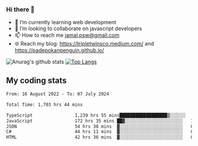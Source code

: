 ### Hi there 👋

<!--
**padepokanpenguin/padepokanpenguin** is a ✨ _special_ ✨ repository because its `README.md` (this file) appears on your GitHub profile.
-->

- 🌱 I’m currently learning  web development
- 👯 I’m looking to collaborate on javascript developers
- 📫 How to reach me jamal.psw@gmail.com
- 🌐 Reach my blog:
   https://tripletwinsco.medium.com/ and
   https://padepokanpenguin.github.io/

![Anurag's github stats](https://github-readme-stats.vercel.app/api?username=padepokanpenguin&count_private=true&disable_animations=false&show_icons=true&theme=default)
[![Top Langs](https://github-readme-stats.vercel.app/api/top-langs/?username=padepokanpenguin&theme=default&layout=compact)](https://github.com/padepokanpenguin)

## My coding stats

<!--START_SECTION:waka-->

```txt
From: 16 August 2022 - To: 07 July 2024

Total Time: 1,703 hrs 44 mins

TypeScript                1,239 hrs 55 mins██████████████████▒░░░░░░   72.78 %
JavaScript                172 hrs 35 mins ██▓░░░░░░░░░░░░░░░░░░░░░░   10.13 %
JSON                      54 hrs 38 mins  ▓░░░░░░░░░░░░░░░░░░░░░░░░   03.21 %
C#                        44 hrs 11 mins  ▓░░░░░░░░░░░░░░░░░░░░░░░░   02.59 %
HTML                      42 hrs 36 mins  ▓░░░░░░░░░░░░░░░░░░░░░░░░   02.50 %
```

<!--END_SECTION:waka-->


